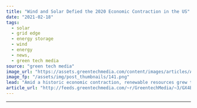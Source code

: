 ```yaml
---
title: "Wind and Solar Defied the 2020 Economic Contraction in the US"
date: "2021-02-18"
tags: 
  - solar
  - grid edge
  - energy storage
  - wind
  - energy
  - news,
  - green tech media
source: "green tech media"
image_url: "https://assets.greentechmedia.com/content/images/articles/Avangrid_South_Dakota_Wind_Farm_XL_Credit_Avangrid.jpg"
image_fp: "/assets/img/post_thumbnails/141.png"
lead: "Amid a historic economic contraction, renewable resources grew to account for one-fifth of all electricity produced in the U.S. in 2020, according to newly released data from Bloomberg New Energy Finance and the Business Council for Sustainable Energ ..."
article_url: "http://feeds.greentechmedia.com/~r/GreentechMedia/~3/GX4B-Dzx_70/wind-and-solar-defied-the-2020-economic-contraction-in-the-u.s"
---
```


---
